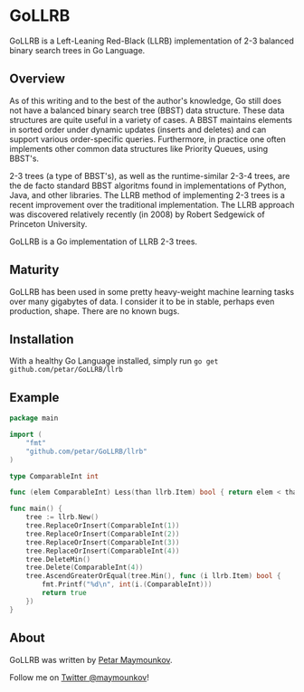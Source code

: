 # GoLLRB

GoLLRB is a Left-Leaning Red-Black (LLRB) implementation of 2-3 balanced binary
search trees in Go Language.

## Overview

As of this writing and to the best of the author's knowledge, 
Go still does not have a balanced binary search tree (BBST) data structure.
These data structures are quite useful in a variety of cases. A BBST maintains
elements in sorted order under dynamic updates (inserts and deletes) and can
support various order-specific queries. Furthermore, in practice one often
implements other common data structures like Priority Queues, using BBST's.

2-3 trees (a type of BBST's), as well as the runtime-similar 2-3-4 trees, are
the de facto standard BBST algoritms found in implementations of Python, Java,
and other libraries. The LLRB method of implementing 2-3 trees is a recent
improvement over the traditional implementation. The LLRB approach was
discovered relatively recently (in 2008) by Robert Sedgewick of Princeton
University.

GoLLRB is a Go implementation of LLRB 2-3 trees.

## Maturity

GoLLRB has been used in some pretty heavy-weight machine learning tasks over many gigabytes of data.
I consider it to be in stable, perhaps even production, shape. There are no known bugs.

## Installation

With a healthy Go Language installed, simply run `go get github.com/petar/GoLLRB/llrb`

## Example

```go
package main

import (
	"fmt"
	"github.com/petar/GoLLRB/llrb"
)

type ComparableInt int

func (elem ComparableInt) Less(than llrb.Item) bool { return elem < than.(ComparableInt) }

func main() {
	tree := llrb.New()
	tree.ReplaceOrInsert(ComparableInt(1))
	tree.ReplaceOrInsert(ComparableInt(2))
	tree.ReplaceOrInsert(ComparableInt(3))
	tree.ReplaceOrInsert(ComparableInt(4))
	tree.DeleteMin()
	tree.Delete(ComparableInt(4))
	tree.AscendGreaterOrEqual(tree.Min(), func (i llrb.Item) bool {
		fmt.Printf("%d\n", int(i.(ComparableInt)))
		return true
	})
}
```

## About

GoLLRB was written by [Petar Maymounkov](http://pdos.csail.mit.edu/~petar/). 

Follow me on [Twitter @maymounkov](http://www.twitter.com/maymounkov)!
